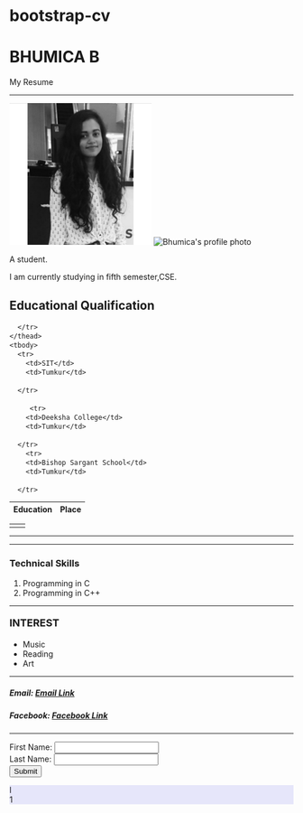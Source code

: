 # bootstrap-cv
<!DOCTYPE html>
<html lang="en">

<head>
  <title> Website </title>
  <meta charset="utf-8">
  <meta name="viewport" content="width=device-width, initial-scale=1">
  <link rel="stylesheet" href="https://maxcdn.bootstrapcdn.com/bootstrap/4.3.1/css/bootstrap.min.css">
 
<title> my website </title>



</head>


<body>
	<div class="container-fluid">
 
 

  <div class="jumbotron">
  <h1 class="display-4">BHUMICA B</h1>
  <p class="bg-dark text-white">My Resume</p>
  
  
  <hr class="my-4">
 
 
</div>

<div class="container">

  <img src="image.jpg" class="mx-auto d-block" style="width:50%">


  <img src = "C:\Users\BHUMICA\Documents\html\index\image.jpg" class="mx-auto d-block" alt="Bhumica's profile photo" width="260" height="260"> 
  
 
</div>


<div class="container">
	<p> A student. </p> 
    <p>	I am currently studying in fifth semester,CSE. </p>
  <h2>Educational Qualification</h2>
           
  <table class="table table-dark">
    <thead>
      <tr>
        <th>Education</th>
        <th>Place</th>
        
      </tr>
    </thead>
    <tbody>
      <tr>
        <td>SIT</td>
        <td>Tumkur</td>
       
      </tr>
        
         <tr>
        <td>Deeksha College</td>
        <td>Tumkur</td>
       
      </tr>
        <tr>
        <td>Bishop Sargant School</td>
        <td>Tumkur</td>
       
      </tr>
    
    

</div>



<table>

<tr>

<td>




</td>

<td>


</td>
</tr>
</table>



<hr>

<hr>


<h3>Technical Skills</h3>

<ol>
  <li>Programming in C</li>
  <li>Programming in C++</li>
  
</ol>  
</ul>

<hr>

<h4> <font size= "4"> INTEREST </font> </h4>
<ul style="list-style-type:disc;">
  <li>Music</li>
  <li>Reading</li>
  <li>Art</li>
</ul>  
<hr>

<h5> Email: <a href="mailto:bhumica75@gmail.in"> Email Link </a></h5>
<h5> Facebook: <a href="www.facebook.com/bhumica"> Facebook Link </a></h5>
<hr>

<table cellspacing = "20">
<form action= "index.html" method= "get">

First Name: <input type="text" name="fname"><br>
Last Name: <input type="text" name="lname"> <br>
<input type="submit" value="Submit">

 <div class="row">
    <div class="col" style="background-color:lavender;">l</div>
    <div class="col" style="background-color:lavender;"></div>
    <div class="col" style="background-color:lavender;">1</div>

</div>

 <script src="https://ajax.googleapis.com/ajax/libs/jquery/3.4.0/jquery.min.js"></script>
  <script src="https://cdnjs.cloudflare.com/ajax/libs/popper.js/1.14.7/umd/popper.min.js"></script>
  <script src="https://maxcdn.bootstrapcdn.com/bootstrap/4.3.1/js/bootstrap.min.js"></script>



</body>

</html>

